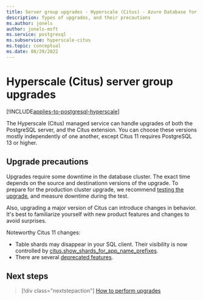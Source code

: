 ```yaml
---
title: Server group upgrades - Hyperscale (Citus) - Azure Database for PostgreSQL
description: Types of upgrades, and their precautions
ms.author: jonels
author: jonels-msft
ms.service: postgresql
ms.subservice: hyperscale-citus
ms.topic: conceptual
ms.date: 08/29/2022
---
```


# Hyperscale (Citus) server group upgrades

[!INCLUDE[applies-to-postgresql-hyperscale](../includes/applies-to-postgresql-hyperscale.md)]

The Hyperscale (Citus) managed service can handle upgrades of both the
PostgreSQL server, and the Citus extension. You can choose these versions
mostly independently of one another, except Citus 11 requires PostgreSQL 13 or
higher.

## Upgrade precautions

Upgrades require some downtime in the database cluster. The exact time depends
on the source and destinationn versions of the upgrade. To prepare for the
production cluster upgrade, we recommend [testing the
upgrade](howto-upgrade.md#test-the-upgrade-first), and measure downtime during
the test.

Also, upgrading a major version of Citus can introduce changes in behavior.
It's best to familiarize yourself with new product features and changes to
avoid surprises.

Noteworthy Citus 11 changes:

* Table shards may disappear in your SQL client. Their visibility
  is now controlled by
  [citus.show_shards_for_app_name_prefixes](reference-parameters.md#citusshow_shards_for_app_name_prefixes-text).
* There are several [deprecated
  features](https://www.citusdata.com/updates/v11-0/#deprecated-features).

## Next steps

> [!div class="nextstepaction"]
> [How to perform upgrades](howto-upgrade.md)
